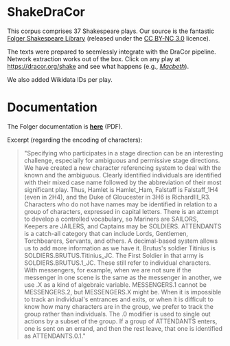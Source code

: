 # ShakeDraCor
This corpus comprises 37 Shakespeare plays. Our source is the fantastic [Folger Shakespeare Library](https://www.folgerdigitaltexts.org/) (released under the [CC BY-NC 3.0](https://creativecommons.org/licenses/by-nc/3.0/deed.en_US) licence).

The texts were prepared to seemlessly integrate with the DraCor pipeline. Network extraction works out of the box. Click on any play at https://dracor.org/shake and see what happens (e.g., *[Macbeth](https://dracor.org/shake/macbeth)*).

We also added Wikidata IDs per play.

# Documentation
The Folger documentation is **[here](http://www.folgerdigitaltexts.org/fdt_documentation.pdf)** (PDF).

Excerpt (regarding the encoding of characters):

<blockquote>"Specifying who participates in a stage direction can be an interesting challenge, especially for ambiguous and permissive stage directions. We have created a new character referencing system to deal with the known and the ambiguous. Clearly identified individuals are identified with their mixed case name followed by the abbreviation of their most significant play. Thus, Hamlet is Hamlet_Ham, Falstaff is Falstaff_1H4 (even in 2H4), and the Duke of Gloucester in 3H6 is RichardIII_R3. Characters who do not have names may be identified in relation to a group of characters, expressed in capital letters. There is an attempt to develop a controlled vocabulary, so Mariners are SAILORS, Keepers are JAILERS, and Captains may be SOLDIERS. ATTENDANTS is a catch-all category that can include Lords, Gentlemen, Torchbearers, Servants, and others. A decimal-based system allows us to add more information as we have it. Brutus's soldier Titinius is SOLDIERS.BRUTUS.Titinius_JC. The First Soldier in that army is SOLDIERS.BRUTUS.1_JC. These still refer to individual characters. With messengers, for example, when we are not sure if the messenger in one scene is the same as the messenger in another, we use .X as a kind of algebraic variable. MESSENGERS.1 cannot be MESSENGERS.2, but MESSENGERS.X might be. When it is impossible to track an individual's entrances and exits, or when it is difficult to know how many characters are in the group, we prefer to track the group rather than individuals. The .0 modifier is used to single out actions by a subset of the group. If a group of ATTENDANTS enters, one is sent on an errand, and then the rest leave, that one is identified as ATTENDANTS.0.1."</blockquote>
